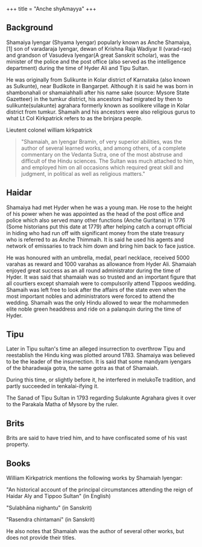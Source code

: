+++
title = "Anche shyAmayya"
+++
## Background
Shamaiya Iyengar (Shyama Iyengar) popularly known as Anche Shamaiya, [1] son of varadaraja Iyengar, dewan of Krishna Raja Wadiyar II (varad-rao) and grandson of Vasudeva Iyengar(A great Sanskrit scholar), was the minister of the police and the post office (also served as the intelligence department) during the time of Hyder Ali and Tipu Sultan. 

He was originally from Sulikunte in Kolar district of Karnataka (also known as Sulkunte), near Budikote in Bangarpet. Although it is said he was born in shambonahali or shamaiahhalli after his name sake (source: Mysore State Gazetteer) in the tumkur district, his ancestors had migrated by then to sulikunte(sulakunte) agrahara formerly known as soolikere village in Kolar district from tumkur. Shamaih and his ancestors were also religious gurus to what Lt Col Kirkpatrick refers to as the brinjara people.

Lieutent colonel william kirkpatrick

> "Shamaiah, an Iyengar Bramin, of very superior abilities, was the author of several learned works, and among others, of a complete commentary on the Vedanta Sutra, one of the most abstruse and difficult of the Hindu sciences. The Sultan was much attached to him, and employed him on all occasions which required great skill and judgment, in political as well as religious matters."


## Haidar
Shamaiya had met Hyder when he was a young man. He rose to the height of his power when he was appointed as the head of the post office and police which also served many other functions (Anche Guritana) in 1776 (Some historians put this date at 1779) after helping catch a corrupt official in hiding who had run off with significant money from the state treasury who is referred to as Anche Thimmaih. It is said he used his agents and network of emissaries to track him down and bring him back to face justice.

He was honoured with an umbrella, medal, pearl necklace, received 5000 varahas as reward and 1000 varahas as allowance from Hyder Ali. Shamaiah enjoyed great success as an all round administrator during the time of Hyder. It was said that shamaiah was so trusted and an important figure that all courtiers except shamaiah were to compulsorily attend Tippoos wedding. Shamaih was left free to look after the affairs of the state even when the most important nobles and administrators were forced to attend the wedding. Shamaih was the only Hindu allowed to wear the mohammeden elite noble green headdress and ride on a palanquin during the time of Hyder.

## Tipu
Later in Tipu sultan's time an alleged insurrection to overthrow Tipu and reestablish the Hindu king was plotted around 1783. Shamaiya was believed to be the leader of the insurrection. It is said that some mandyam iyengars of the bharadwaja gotra, the same gotra as that of Shamaiah. 

During this time, or slightly before it, he interfered in melukoTe tradition, and partly succeeded in tenkalai-ifying it.

The Sanad of Tipu Sultan in 1793 regarding Sulakunte Agrahara gives it over to the Parakala Matha of Mysore by the ruler.

## Brits
Brits are said to have tried him, and to have confiscated some of his vast property.

## Books
William Kirkpatrick mentions the following works by Shamaiah Iyengar:

"An historical account of the principal circumstances attending the reign of Haidar Aly and Tippoo Sultan" (in English)

"Sulabhāna nighantu" (in Sanskrit)

"Rasendra chintamani" (in Sanskrit)

He also notes that Shamaiah was the author of several other works, but does not provide their titles.


